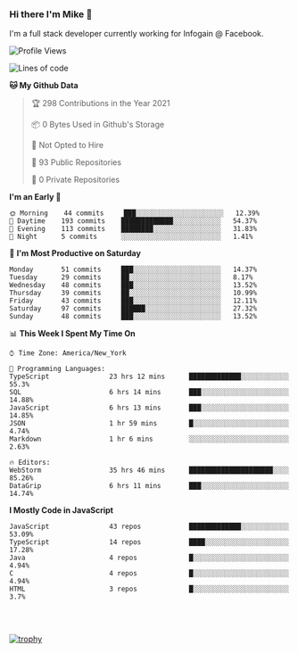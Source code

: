 ### Hi there I'm Mike 👋
I'm a full stack developer currently working for Infogain @ Facebook.

<!--START_SECTION:waka-->
![Profile Views](http://img.shields.io/badge/Profile%20Views-0-blue)

![Lines of code](https://img.shields.io/badge/From%20Hello%20World%20I%27ve%20Written-1.3%20million%20lines%20of%20code-blue)

**🐱 My Github Data** 

> 🏆 298 Contributions in the Year 2021
 > 
> 📦 0 Bytes Used in Github's Storage 
 > 
> 🚫 Not Opted to Hire
 > 
> 📜 93 Public Repositories 
 > 
> 🔑 0 Private Repositories  
 > 
**I'm an Early 🐤** 

```text
🌞 Morning    44 commits     ███░░░░░░░░░░░░░░░░░░░░░░   12.39% 
🌆 Daytime    193 commits    █████████████░░░░░░░░░░░░   54.37% 
🌃 Evening    113 commits    ████████░░░░░░░░░░░░░░░░░   31.83% 
🌙 Night      5 commits      ░░░░░░░░░░░░░░░░░░░░░░░░░   1.41%

```
📅 **I'm Most Productive on Saturday** 

```text
Monday       51 commits     ███░░░░░░░░░░░░░░░░░░░░░░   14.37% 
Tuesday      29 commits     ██░░░░░░░░░░░░░░░░░░░░░░░   8.17% 
Wednesday    48 commits     ███░░░░░░░░░░░░░░░░░░░░░░   13.52% 
Thursday     39 commits     ██░░░░░░░░░░░░░░░░░░░░░░░   10.99% 
Friday       43 commits     ███░░░░░░░░░░░░░░░░░░░░░░   12.11% 
Saturday     97 commits     ██████░░░░░░░░░░░░░░░░░░░   27.32% 
Sunday       48 commits     ███░░░░░░░░░░░░░░░░░░░░░░   13.52%

```


📊 **This Week I Spent My Time On** 

```text
⌚︎ Time Zone: America/New_York

💬 Programming Languages: 
TypeScript               23 hrs 12 mins      █████████████░░░░░░░░░░░░   55.3% 
SQL                      6 hrs 14 mins       ███░░░░░░░░░░░░░░░░░░░░░░   14.88% 
JavaScript               6 hrs 13 mins       ███░░░░░░░░░░░░░░░░░░░░░░   14.85% 
JSON                     1 hr 59 mins        █░░░░░░░░░░░░░░░░░░░░░░░░   4.74% 
Markdown                 1 hr 6 mins         ░░░░░░░░░░░░░░░░░░░░░░░░░   2.63%

🔥 Editors: 
WebStorm                 35 hrs 46 mins      █████████████████████░░░░   85.26% 
DataGrip                 6 hrs 11 mins       ███░░░░░░░░░░░░░░░░░░░░░░   14.74%

```

**I Mostly Code in JavaScript** 

```text
JavaScript               43 repos            █████████████░░░░░░░░░░░░   53.09% 
TypeScript               14 repos            ████░░░░░░░░░░░░░░░░░░░░░   17.28% 
Java                     4 repos             █░░░░░░░░░░░░░░░░░░░░░░░░   4.94% 
C                        4 repos             █░░░░░░░░░░░░░░░░░░░░░░░░   4.94% 
HTML                     3 repos             █░░░░░░░░░░░░░░░░░░░░░░░░   3.7%

```



<!--END_SECTION:waka-->

##### &nbsp;
[![trophy](https://github-profile-trophy.vercel.app/?username=uptonm&theme=dracula)](https://github.com/ryo-ma/github-profile-trophy)
